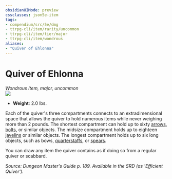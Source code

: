 ```yaml
---
obsidianUIMode: preview
cssclasses: json5e-item
tags:
- compendium/src/5e/dmg
- ttrpg-cli/item/rarity/uncommon
- ttrpg-cli/item/tier/major
- ttrpg-cli/item/wondrous
aliases: 
- "Quiver of Ehlonna"
---
```

# Quiver of Ehlonna
*Wondrous Item, major, uncommon*  
![](/3-Mechanics/CLI/items/img/quiver-of-ehlonna.webp#right)  

- **Weight**: 2.0 lbs.

Each of the quiver's three compartments connects to an extradimensional space that allows the quiver to hold numerous items while never weighing more than 2 pounds. The shortest compartment can hold up to sixty [arrows](/3-Mechanics/CLI/items/arrow.md), [bolts](/3-Mechanics/CLI/items/crossbow-bolt.md), or similar objects. The midsize compartment holds up to eighteen [javelins](/3-Mechanics/CLI/items/javelin.md) or similar objects. The longest compartment holds up to six long objects, such as bows, [quarterstaffs](/3-Mechanics/CLI/items/quarterstaff.md), or [spears](/3-Mechanics/CLI/items/spear.md).

You can draw any item the quiver contains as if doing so from a regular quiver or scabbard.

*Source: Dungeon Master's Guide p. 189. Available in the SRD (as 'Efficient Quiver').*